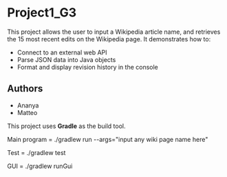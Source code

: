 # Project1_G3

This project allows the user to input a Wikipedia article name, and retrieves the 15 most recent edits on the Wikipedia page.
It demonstrates how to:
- Connect to an external web API
- Parse JSON data into Java objects
- Format and display revision history in the console

## Authors
- Ananya
- Matteo

This project uses **Gradle** as the build tool.

Main program = ./gradlew run --args="input any wiki page name here"

Test = ./gradlew test

GUI = ./gradlew runGui

